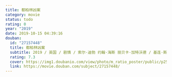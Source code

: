 ```yaml
---
title: 都柏林凶案
category: movie
status: todo
rating: 0
year: "2019"
date: 2019-10-15 04:39:16
douban:
  id: "27157448"
  title: 都柏林凶案
  subtitle: 2019 / 英国 / 剧情 / 索尔·迪勃 约翰·海斯 丽贝卡·加特沃德 / 基连·斯科特 莎拉·格林
  rating: 7.3
  cover: https://img1.doubanio.com/view/photo/m_ratio_poster/public/p2573021997.jpg
  link: https://movie.douban.com/subject/27157448/
---
```



